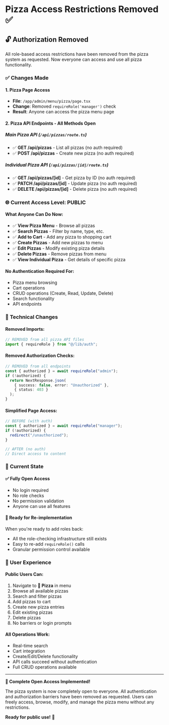 # Pizza Access Restrictions Removed ✅

## 🔓 Authorization Removed

All role-based access restrictions have been removed from the pizza system as requested. Now everyone can access and use all pizza functionality.

### ✅ **Changes Made**

#### **1. Pizza Page Access**

- **File**: `/app/admin/menu/pizza/page.tsx`
- **Change**: Removed `requireRole('manager')` check
- **Result**: Anyone can access the pizza menu page

#### **2. Pizza API Endpoints - All Methods Open**

##### **Main Pizza API** (`/api/pizzas/route.ts`)

- ✅ **GET /api/pizzas** - List all pizzas (no auth required)
- ✅ **POST /api/pizzas** - Create new pizza (no auth required)

##### **Individual Pizza API** (`/api/pizzas/[id]/route.ts`)

- ✅ **GET /api/pizzas/[id]** - Get pizza by ID (no auth required)
- ✅ **PATCH /api/pizzas/[id]** - Update pizza (no auth required)
- ✅ **DELETE /api/pizzas/[id]** - Delete pizza (no auth required)

### 🌐 **Current Access Level: PUBLIC**

#### **What Anyone Can Do Now:**

- ✅ **View Pizza Menu** - Browse all pizzas
- ✅ **Search Pizzas** - Filter by name, type, etc.
- ✅ **Add to Cart** - Add any pizza to shopping cart
- ✅ **Create Pizzas** - Add new pizzas to menu
- ✅ **Edit Pizzas** - Modify existing pizza details
- ✅ **Delete Pizzas** - Remove pizzas from menu
- ✅ **View Individual Pizza** - Get details of specific pizza

#### **No Authentication Required For:**

- Pizza menu browsing
- Cart operations
- CRUD operations (Create, Read, Update, Delete)
- Search functionality
- API endpoints

### 🔧 **Technical Changes**

#### **Removed Imports:**

```typescript
// REMOVED from all pizza API files
import { requireRole } from "@/lib/auth";
```

#### **Removed Authorization Checks:**

```typescript
// REMOVED from all endpoints
const { authorized } = await requireRole("admin");
if (!authorized) {
  return NextResponse.json(
    { success: false, error: "Unauthorized" },
    { status: 403 }
  );
}
```

#### **Simplified Page Access:**

```typescript
// BEFORE (with auth)
const { authorized } = await requireRole("manager");
if (!authorized) {
  redirect("/unauthorized");
}

// AFTER (no auth)
// Direct access to content
```

### 🎯 **Current State**

#### **✅ Fully Open Access**

- No login required
- No role checks
- No permission validation
- Anyone can use all features

#### **🔄 Ready for Re-implementation**

When you're ready to add roles back:

- All the role-checking infrastructure still exists
- Easy to re-add `requireRole()` calls
- Granular permission control available

### 🚀 **User Experience**

#### **Public Users Can:**

1. Navigate to **🍕 Pizza** in menu
2. Browse all available pizzas
3. Search and filter pizzas
4. Add pizzas to cart
5. Create new pizza entries
6. Edit existing pizzas
7. Delete pizzas
8. No barriers or login prompts

#### **All Operations Work:**

- Real-time search
- Cart integration
- Create/Edit/Delete functionality
- API calls succeed without authentication
- Full CRUD operations available

---

**🎉 Complete Open Access Implemented!**

The pizza system is now completely open to everyone. All authentication and authorization barriers have been removed as requested. Users can freely access, browse, modify, and manage the pizza menu without any restrictions.

**Ready for public use!** 🍕
